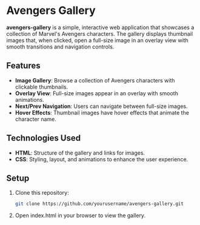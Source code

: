 # Avengers Gallery

**avengers-gallery** is a simple, interactive web application that showcases a collection of Marvel's Avengers characters. The gallery displays thumbnail images that, when clicked, open a full-size image in an overlay view with smooth transitions and navigation controls.

## Features

- **Image Gallery**: Browse a collection of Avengers characters with clickable thumbnails.
- **Overlay View**: Full-size images appear in an overlay with smooth animations.
- **Next/Prev Navigation**: Users can navigate between full-size images.
- **Hover Effects**: Thumbnail images have hover effects that animate the character name.

## Technologies Used

- **HTML**: Structure of the gallery and links for images.
- **CSS**: Styling, layout, and animations to enhance the user experience.

## Setup

1. Clone this repository:
   ```bash
   git clone https://github.com/yourusername/avengers-gallery.git
2. Open index.html in your browser to view the gallery.
